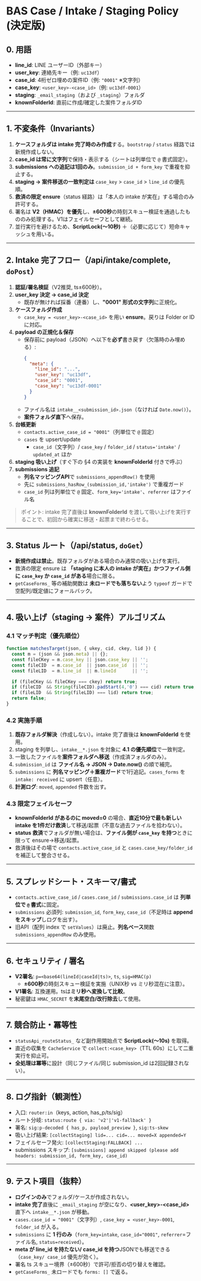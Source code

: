 # BAS Case / Intake / Staging Policy (決定版)

## 0. 用語
- **line_id**: LINE ユーザーID（外部キー）
- **user_key**: 連絡先キー（例: `uc13df`）
- **case_id**: 4桁ゼロ埋めの案件ID（例: `"0001"` ※文字列）
- **case_key**: `<user_key>-<case_id>`（例: `uc13df-0001`）
- **staging**: `_email_staging`（および `_staging`）フォルダ
- **knownFolderId**: 直前に作成/確定した案件フォルダID

---

## 1. 不変条件（Invariants）
1. **ケースフォルダは intake 完了時のみ作成**する。`bootstrap` / `status` 経路では新規作成しない。
2. **case_id は常に文字列**で保持・表示する（シートは列単位で `@` 書式固定）。
3. **submissions への追記は1回のみ**。`submission_id + form_key` で重複を抑止する。
4. **staging → 案件移送の一致判定は** `case_key` > `case_id` > `line_id` の優先順。
5. **救済の限定 ensure**（status 経路）は「本人の intake が実在」する場合のみ許可する。
6. 署名は **V2（HMAC）を優先**し、**±600秒**の時刻スキュー検証を通過したもののみ処理する。V1はフェイルセーフとして継続。
7. 並行実行を避けるため、**ScriptLock(〜10秒)** ＋（必要に応じて）短命キャッシュを用いる。

---

## 2. Intake 完了フロー（/api/intake/complete, `doPost`）
1. **認証/署名検証**（V2推奨, ts±600秒）。
2. **user_key 決定 → case_id 決定**
   - 既存が無ければ採番（連番）し、**"0001" 形式の文字列**に正規化。
3. **ケースフォルダ作成**
   - `case_key = <user_key>-<case_id>` を用い **ensure**。戻りは Folder or ID に対応。
4. **payload の正規化＆保存**
   - 保存前に payload（JSON）へ以下を**必ず**書き戻す（欠落時のみ埋める）:
     ```json
     {
       "meta": {
         "line_id": "...",
         "user_key": "uc13df",
         "case_id": "0001",
         "case_key": "uc13df-0001"
       }
     }
     ```
   - ファイル名は `intake__<submission_id>.json`（なければ `Date.now()`）。
   - **案件フォルダ直下**へ保存。
5. **台帳更新**
   - `contacts.active_case_id = "0001"`（列単位で `@` 固定）
   - `cases` を upsert/update
     - `case_id`（文字列）/ `case_key` / `folder_id` / `status='intake'` / `updated_at` ほか
6. **staging 吸い上げ**（すぐ下の §4 の実装を **knownFolderId** 付きで呼ぶ）
7. **submissions 追記**
   - **列名マッピングAPI**で `submissions_appendRow()` を使用
   - 先に `submissions_hasRow_(submission_id,'intake')` で重複ガード
   - `case_id` 列は列単位で `@` 固定、`form_key='intake'`、`referrer` はファイル名

> ポイント: intake 完了直後は **knownFolderId** を渡して吸い上げを実行することで、初回から確実に移送・起票まで終わらせる。

---

## 3. Status ルート（/api/status, `doGet`）
- **新規作成は禁止**。既存フォルダがある場合のみ通常の吸い上げを実行。
- 救済の限定 ensure は **「staging に本人の intake が実在」**かつ**ファイル側に `case_key` か `case_id` がある**場合に限る。
- `getCaseForms_` 等の補助関数は **未ロードでも落ちない**よう `typeof` ガードで空配列/既定値にフォールバック。

---

## 4. 吸い上げ（staging → 案件）アルゴリズム

### 4.1 マッチ判定（優先順位）
```js
function matchesTarget(json, { ukey, cid, ckey, lid }) {
  const m = (json && json.meta) || {};
  const fileCKey = m.case_key || json.case_key || '';
  const fileCID  = m.case_id  || json.case_id  || '';
  const fileLID  = m.line_id  || m.lineId      || '';

  if (fileCKey && fileCKey === ckey) return true;                      // 1) case_key
  if (fileCID  && String(fileCID).padStart(4,'0') === cid) return true;// 2) case_id
  if (fileLID  && String(fileLID) === lid) return true;                // 3) line_id
  return false;
}
```

### 4.2 実施手順
1. **既存フォルダ解決**（作成しない）。intake 完了直後は **knownFolderId** を使用。
2. staging を列挙し、`intake__*.json` を対象に **4.1 の優先順位**で一致判定。
3. 一致したファイルを**案件フォルダへ移送**（作成済フォルダのみ）。
4. `submission_id` は **ファイル名 → JSON → Date.now()** の順で補完。
5. `submissions` に **列名マッピング＋重複ガード**で1行追記。`cases_forms` を `intake: received` に upsert（任意）。
6. **計測ログ**: `moved`, `appended` 件数を出す。

### 4.3 限定フェイルセーフ
- **knownFolderId があるのに moved=0** の場合、**直近10分で最も新しい intake を1件だけ救済**して移送/起票（不意な過去ファイルを拾わない）。
- **status 救済**でフォルダが無い場合は、**ファイル側が `case_key` を持つ**ときに限って ensure→移送/起票。
- 救済後はその場で `contacts.active_case_id` と `cases.case_key/folder_id` を補正して整合させる。

---

## 5. スプレッドシート・スキーマ/書式
- `contacts.active_case_id` / `cases.case_id` / `submissions.case_id` は **列単位で `@` 書式**に固定。
- `submissions` 必須列: `submission_id`, `form_key`, `case_id`（不足時は **append をスキップ**しログを出す）。
- 旧API（配列 index で `setValues`）は廃止。**列名ベース**関数 `submissions_appendRow` のみ使用。

---

## 6. セキュリティ / 署名
- **V2署名**: `p=<base64(lineId|caseId|ts)>`, `ts`, `sig=HMAC(p)`
  - **±600秒**の時刻スキュー検証を実施（UNIX秒 vs ミリ秒混在に注意）。
- **V1署名**: 互換運用。tsは**ミリ秒へ変換して比較**。
- 秘密鍵は `HMAC_SECRET` を**末尾空白/改行除去**して使用。

---

## 7. 競合防止・冪等性
- `statusApi_routeStatus_` など副作用開始点で **ScriptLock(〜10s)** を取得。
- 直近の収集を `CacheService` で `collect:<case_key>`（TTL 60s）にして二重実行を抑止可。
- **全処理は冪等**に設計（同じファイル/同じ submission_id は2回記録されない）。

---

## 8. ログ指針（観測性）
- 入口: `router:in`（keys, action, has_p/ts/sig）
- ルート分岐: `status:route { via: 'v2'|'v1-fallback' }`
- 署名: `sig:p-decoded { has_p, payload_preview }`, `sig:ts-skew`
- 吸い上げ結果: `[collectStaging] lid=... cid=... moved=X appended=Y`
- フェイルセーフ発火: `[collectStaging:FALLBACK] ...`
- submissions スキップ: `[submissions] append skipped (please add headers: submission_id, form_key, case_id)`

---

## 9. テスト項目（抜粋）
- **ログインのみ**でフォルダ/ケースが作成されない。
- **intake 完了**直後に `_email_staging` が空になり、**<user_key>-<case_id>** 直下へ `intake__*.json` が移動。
- `cases.case_id = "0001"`（文字列）, `case_key = <user_key>-0001`, `folder_id` が入る。
- `submissions` に **1 行のみ**（`form_key=intake`, `case_id="0001"`, `referrer`=ファイル名, `status=received`）。
- **meta が line_id を持たない/ case_id を持つ**JSONでも移送できる（`case_key/ case_id` 優先が効く）。
- 署名 ts スキュー境界（±600秒）で許可/拒否の切り替えを確認。
- `getCaseForms_` 未ロードでも `forms: []` で返る。

